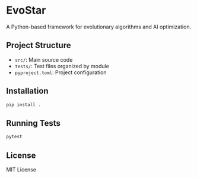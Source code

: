 # EvoStar

A Python-based framework for evolutionary algorithms and AI optimization.

## Project Structure

- `src/`: Main source code
- `tests/`: Test files organized by module
- `pyproject.toml`: Project configuration

## Installation

```bash
pip install .
```

## Running Tests

```bash
pytest
```

## License

MIT License
